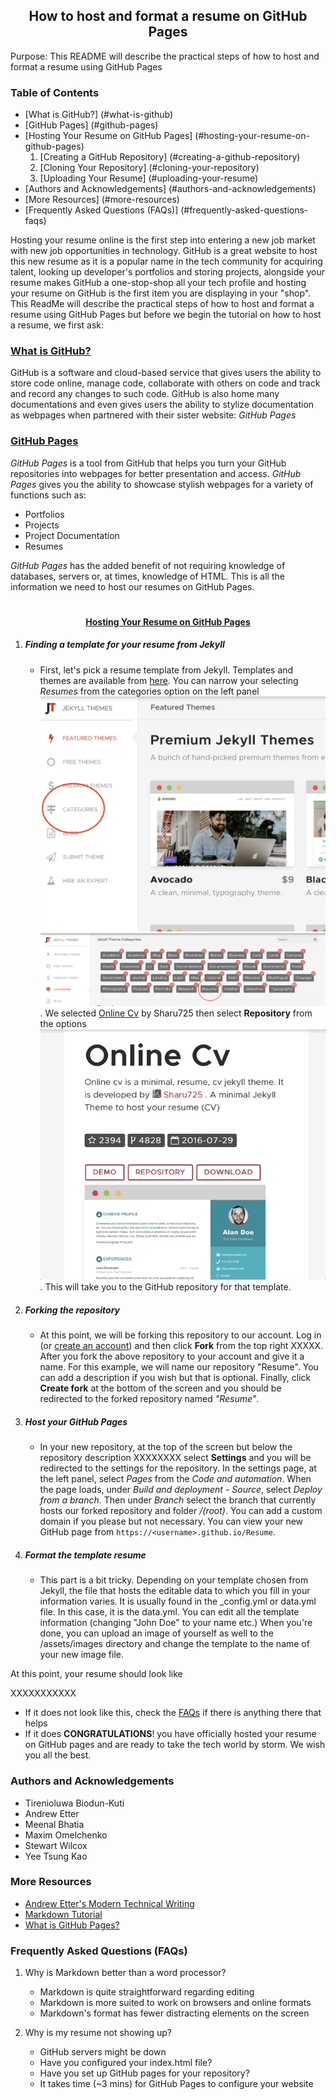 <h2 align = "center"> How to host and format a resume on GitHub Pages </h2 >

Purpose: This README will describe the practical steps of how to host and format a resume using GitHub Pages

### Table of Contents
* [What is GitHub?] (#what-is-github)
* [GitHub Pages] (#github-pages)
* [Hosting Your Resume on GitHub Pages] (#hosting-your-resume-on-github-pages)
    1. [Creating a GitHub Repository] (#creating-a-github-repository)
    2. [Cloning Your Repository] (#cloning-your-repository)
    3. [Uploading Your Resume] (#uploading-your-resume)
* [Authors and Acknowledgements] (#authors-and-acknowledgements)
* [More Resources] (#more-resources)
* [Frequently Asked Questions (FAQs)] (#frequently-asked-questions-faqs)

Hosting your resume online is the first step into entering a new job market with new job opportunities in technology. GitHub is a great website to host this new resume as it is a popular name in the tech community for acquiring talent, looking up developer's portfolios and storing projects, alongside your resume makes GitHub a one-stop-shop all your tech profile and hosting your resume on GitHub is the first item you are displaying in your "shop". This ReadMe will describe the practical steps of how to host and format a resume using GitHub Pages but before we begin the tutorial on how to host a resume, we first ask:

### <ins> **What is GitHub?** </ins>

GitHub is a software and cloud-based service that gives users the ability to store code online, manage code, collaborate with others on code and track and record any changes to such code. GitHub is also home many documentations and even gives users the ability to stylize documentation as webpages when partnered with their sister website: *GitHub Pages*

### <ins> **GitHub Pages** </ins>
*GitHub Pages* is a tool from GitHub that helps you turn your GitHub repositories into webpages for better presentation and access. *GitHub Pages* gives you the ability to showcase stylish webpages for a variety of functions such as:
* Portfolios
* Projects
* Project Documentation
* Resumes

*GitHub Pages* has the added benefit of not requiring knowledge of databases, servers or, at times, knowledge of HTML. This is all the information we need to host our resumes on GitHub Pages.

 # <h4 align = "center"> <ins> Hosting Your Resume on GitHub Pages </ins> </h4>

1. ##### **Finding a template for your resume from Jekyll**
    - First, let's pick a resume template from Jekyll. Templates and themes are available from [here](https://jekyll-themes.com). You can narrow your selecting *Resumes* from the categories option on the left panel ![](https://github.com/Flexyduck/flexyduck.github.io/blob/main/Gifs/categories.png)![](https://github.com/Flexyduck/flexyduck.github.io/blob/main/Gifs/Resumes.png). We selected [Online Cv](https://jekyll-themes.com/online-cv/) by Sharu725 then select **Repository** from the options ![](https://github.com/Flexyduck/flexyduck.github.io/blob/main/Gifs/repository.gif). This will take you to the GitHub repository for that template.

2. ##### **Forking the repository**
    - At this point, we will be forking this repository to our account. Log in (or [create an account](https://github.com/signup?ref_cta=Sign+up&ref_loc=header+logged+out&ref_page=%2F&source=header-home)) and then click **Fork** from the top right XXXXX. After you fork the above repository to your account and give it a name. For this example, we will name our repository "Resume". You can add a description if you wish but that is optional. Finally, click **Create fork** at the bottom of the screen and you should be redirected to the forked repository named *"Resume"*.

3. ##### **Host your GitHub Pages**
    - In your new repository, at the top of the screen but below the repository description XXXXXXXX select **Settings** and you will be redirected to the settings for the repository. In the settings page, at the left panel, select *Pages* from the *Code and automation*. When the page loads, under *Build and deployment - Source*, select *Deploy from a branch*. Then under *Branch* select the branch that currently hosts our forked repository and folder */(root)*. You can add a custom domain if you please but not necessary. You can view your new GitHub page from `https://<username>.github.io/Resume`.

4. ##### **Format the template resume**
    - This part is a bit tricky. Depending on your template chosen from Jekyll, the file that hosts the editable data to which you fill in your information varies. It is usually found in the _config.yml or data.yml file. In this case, it is the data.yml. You can edit all the template information (changing "John Doe" to your name etc.) When you're done, you can upload an image of yourself as well to the /assets/images directory and change the template to the name of your new image file.

<p> At this point, your resume should look like</p> XXXXXXXXXXX

* If it does not look like this, check the [FAQs](#frequently-asked-questions-faqs) if there is anything there that helps
* If it does **CONGRATULATIONS**! you have officially hosted your resume on GitHub pages and are ready to take the tech world by storm. We wish you all the best.
### Authors and Acknowledgements
* Tirenioluwa Biodun-Kuti
* Andrew Etter
* Meenal Bhatia 
* Maxim Omelchenko 
* Stewart Wilcox
* Yee Tsung Kao 

### More Resources
* [Andrew Etter's Modern Technical Writing](https://www.amazon.ca/Modern-Technical-Writing-Introduction-Documentation-ebook/dp/B01A2QL9SS)
* [Markdown Tutorial]( https://www.markdowntutorial.com)
* [What is GitHub Pages?](https://youtu.be/2MsN8gpT6jY)

### Frequently Asked Questions (FAQs)
1. Why is Markdown better than a word processor?
    * Markdown is quite straightforward regarding editing
    * Markdown is more suited to work on browsers and online formats
    * Markdown's format has fewer distracting elements on the screen  

2. Why is my resume not showing up?
    * GitHub servers might be down
    * Have you configured your index.html file?
    * Have you set up GitHub pages for your repository?
    * It takes time (~3 mins) for GitHub Pages to configure your website



